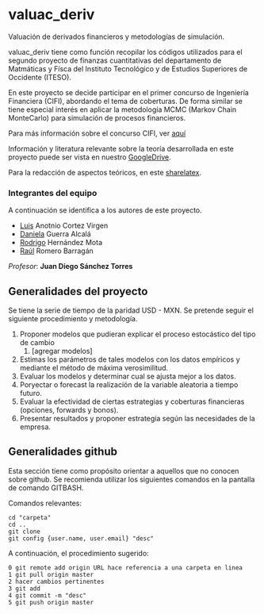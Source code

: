# valuac_deriv
Valuación de derivados financieros y metodologías de simulación. 

valuac_deriv tiene como función recopilar los códigos utilizados para el segundo proyecto de finanzas cuantitativas del departamento de Matmáticas y Físca del Instituto Tecnológico y de Estudios Superiores de Occidente (ITESO). 

En este proyecto se decide participar en el primer concurso de Ingeniería Financiera (CIFI), abordando el tema de coberturas. De forma similar se tiene especial interés en aplicar la metodología MCMC (Markov Chain MonteCarlo) para simulación de procesos financieros. 

Para más información sobre el concurso CIFI, ver [aquí](https://drive.google.com/folder/d/0B1mUVJC7-ZYrfjJ0UTZtaVFuQmdicmpWaHdhXzlWVktrWXRoY3cyWDhTRXQ1Y2oyaTB4S0U/edit)

Información y literatura relevante sobre la teoría desarrollada en este proyecto puede ser vista en nuestro [GoogleDrive](https://drive.google.com/open?id=0B1mUVJC7-ZYrS0hEdzktX3BzUG8).

Para la redacción de aspectos teóricos, en este [sharelatex](https://www.sharelatex.com/project/56426fe6c8a1b56a3a0a1dd2).

### Integrantes del equipo

A continuación se identifica a los autores de este proyecto.

* [Luis](lcvirgen@gmail.com) Anotnio Cortez Virgen
* [Daniela](dannyguerralcala@gmail.com) Guerra Alcalá
* [Rodrigo](rohdzmota@gmail.com) Hernández Mota
* [Raúl](raul7romero@gmail.com) Romero Barragán

*Profesor*: **Juan Diego Sánchez Torres**

## Generalidades del proyecto

Se tiene la serie de tiempo de la paridad USD - MXN. Se pretende seguir el siguiente procedimiento y metodología.

1. Proponer modelos que pudieran explicar el proceso estocástico del tipo de cambio
    1. [agregar modelos]
2. Estimas los parámetros de tales modelos con los datos empíricos y mediante el método de máxima verosimilitud.
3. Evaluar los modelos y determinar cual se ajusta mejor a los datos.
4. Poryectar o forecast la realización de la variable aleatoria a tiempo futuro.
5. Evaluar la efectividad de ciertas estrategias y coberturas financieras (opciones, forwards y bonos).
6. Presentar resultados y proponer estrategia según las necesidades de la empresa. 

## Generalidades github
Esta sección tiene como propósito orientar a aquellos que no conocen sobre github. Se recomienda utilizar los siguientes comandos en la pantalla de comando GITBASH.

Comandos relevantes:

    cd "carpeta"
    cd ..
    git clone
    git config {user.name, user.email} "desc"

A continuación, el procedimiento sugerido:

    0 git remote add origin URL hace referencia a una carpeta en linea
    1 git pull origin master
    2 hacer cambios pertinentes
    3 git add
    4 git commit -m "desc"
    5 git push origin master

